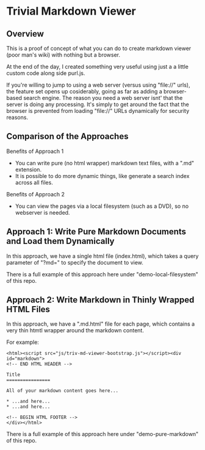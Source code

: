 Trivial Markdown Viewer
====================

Overview
--------------------

This is a proof of concept of what you can do to create markdown viewer (poor man's wiki) with nothing but a browser.

At the end of the day, I created something very useful using just a a little custom code along side purl.js.

If you're willing to jump to using a web server (versus using "file://" urls), the feature set opens up cosiderably, going as far as adding a browser-based search engine.
The reason you need a web server isnt' that the server is doing any processing. It's simply to get around the fact that the browser is prevented from loading "file://"
URLs dynamically for security reasons.


Comparison of the Approaches
--------------------


Benefits of Approach 1

* You can write pure (no html wrapper) markdown text files, with a ".md" extension.
* It is possible to do more dynamic things, like generate a search index across all files.

Benefits of Approach 2

* You can view the pages via a local filesystem (such as a DVD), so no webserver is needed.


Approach 1: Write Pure Markdown Documents and Load them Dynamically
--------------------

In this approach, we have a single html file (index.html), which takes a query parameter
of "?md=" to specify the document to view.

There is a full example of this approach here under "demo-local-filesystem" of this repo.

Approach 2: Write Markdown in Thinly Wrapped HTML Files
--------------------

In this approach, we have a ".md.html" file for each page,
which contains a very thin htmtl wrapper around the markdown content.

For example:

```
<html><script src="js/triv-md-viewer-bootstrap.js"></script><div id="markdown">
<!-- END HTML HEADER -->

Title
================

All of your markdown content goes here...

* ...and here...
* ...and here...

<!-- BEGIN HTML FOOTER -->
</div></html>
```

There is a full example of this approach here under "demo-pure-markdown" of this repo.

